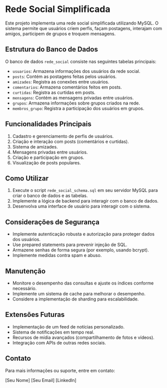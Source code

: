 # Rede Social Simplificada

Este projeto implementa uma rede social simplificada utilizando MySQL. O sistema permite que usuários criem perfis, façam postagens, interajam com amigos, participem de grupos e troquem mensagens.

## Estrutura do Banco de Dados

O banco de dados `rede_social` consiste nas seguintes tabelas principais:

- `usuarios`: Armazena informações dos usuários da rede social.
- `posts`: Contém as postagens feitas pelos usuários.
- `amizades`: Registra as conexões entre usuários.
- `comentarios`: Armazena comentários feitos em posts.
- `curtidas`: Registra as curtidas em posts.
- `mensagens`: Contém as mensagens privadas entre usuários.
- `grupos`: Armazena informações sobre grupos criados na rede.
- `membros_grupo`: Registra a participação dos usuários em grupos.

## Funcionalidades Principais

1. Cadastro e gerenciamento de perfis de usuários.
2. Criação e interação com posts (comentários e curtidas).
3. Sistema de amizades.
4. Mensagens privadas entre usuários.
5. Criação e participação em grupos.
6. Visualização de posts populares.

## Como Utilizar

1. Execute o script `rede_social_schema.sql` em seu servidor MySQL para criar o banco de dados e as tabelas.
2. Implemente a lógica de backend para interagir com o banco de dados.
3. Desenvolva uma interface de usuário para interagir com o sistema.

## Considerações de Segurança

- Implemente autenticação robusta e autorização para proteger dados dos usuários.
- Use prepared statements para prevenir injeção de SQL.
- Armazene senhas de forma segura (por exemplo, usando bcrypt).
- Implemente medidas contra spam e abuso.

## Manutenção

- Monitore o desempenho das consultas e ajuste os índices conforme necessário.
- Implemente um sistema de cache para melhorar o desempenho.
- Considere a implementação de sharding para escalabilidade.

## Extensões Futuras

- Implementação de um feed de notícias personalizado.
- Sistema de notificações em tempo real.
- Recursos de mídia avançados (compartilhamento de fotos e vídeos).
- Integração com APIs de outras redes sociais.

## Contato

Para mais informações ou suporte, entre em contato:

[Seu Nome]
[Seu Email]
[LinkedIn]
